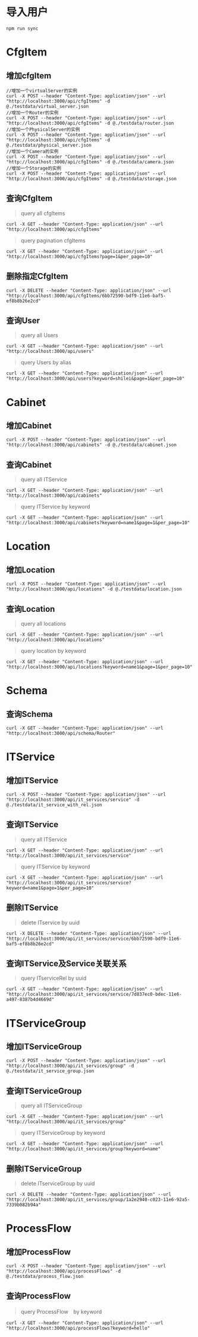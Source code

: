 # 导入用户

```
npm run sync
```

# CfgItem

## 增加cfgItem

```
//增加一个virtualServer的实例
curl -X POST --header "Content-Type: application/json" --url "http://localhost:3000/api/cfgItems" -d @./testdata/virtual_server.json
//增加一个Router的实例
curl -X POST --header "Content-Type: application/json" --url "http://localhost:3000/api/cfgItems" -d @./testdata/router.json
//增加一个PhysicalServer的实例
curl -X POST --header "Content-Type: application/json" --url "http://localhost:3000/api/cfgItems" -d @./testdata/physical_server.json
//增加一个Camera的实例
curl -X POST --header "Content-Type: application/json" --url "http://localhost:3000/api/cfgItems" -d @./testdata/camera.json
//增加一个Storage的实例
curl -X POST --header "Content-Type: application/json" --url "http://localhost:3000/api/cfgItems" -d @./testdata/storage.json

```

## 查询CfgItem

> query all cfgItems

```
curl -X GET --header "Content-Type: application/json" --url "http://localhost:3000/api/cfgItems"
```

> query pagination cfgItems 

```
curl -X GET --header "Content-Type: application/json" --url "http://localhost:3000/api/cfgItems?page=1&per_page=10"
```

## 删除指定CfgItem

```
curl -X DELETE --header "Content-Type: application/json" --url "http://localhost:3000/api/cfgItems/6bb72590-bdf9-11e6-baf5-ef8b8b26e2cd"
```

## 查询User

> query all Users

```
curl -X GET --header "Content-Type: application/json" --url "http://localhost:3000/api/users"
```

> query Users by alias

```
curl -X GET --header "Content-Type: application/json" --url "http://localhost:3000/api/users?keyword=shilei&page=1&per_page=10"
```

# Cabinet

## 增加Cabinet
```
curl -X POST --header "Content-Type: application/json" --url "http://localhost:3000/api/cabinets" -d @./testdata/cabinet.json
```

## 查询Cabinet

> query all ITService

```
curl -X GET --header "Content-Type: application/json" --url "http://localhost:3000/api/cabinets"
```

> query ITService by keyword

```
curl -X GET --header "Content-Type: application/json" --url "http://localhost:3000/api/cabinets?keyword=name1&page=1&per_page=10"
```

# Location

## 增加Location

```
curl -X POST --header "Content-Type: application/json" --url "http://localhost:3000/api/locations" -d @./testdata/location.json
```

## 查询Location

> query all locations

```
curl -X GET --header "Content-Type: application/json" --url "http://localhost:3000/api/locations"
```

> query location by keyword

```
curl -X GET --header "Content-Type: application/json" --url "http://localhost:3000/api/locations?keyword=name1&page=1&per_page=10"
```

# Schema

## 查询Schema

```
curl -X GET --header "Content-Type: application/json" --url "http://localhost:3000/api/schema/Router"
```

# ITService

## 增加ITService

```
curl -X POST --header "Content-Type: application/json" --url "http://localhost:3000/api/it_services/service" -d @./testdata/it_service_with_rel.json
```

## 查询ITService

> query all ITService

```
curl -X GET --header "Content-Type: application/json" --url "http://localhost:3000/api/it_services/service"
```

> query ITService by keyword

```
curl -X GET --header "Content-Type: application/json" --url "http://localhost:3000/api/it_services/service?keyword=name1&page=1&per_page=10"
```

## 删除ITService

> delete ITservice by uuid 

```
curl -X DELETE --header "Content-Type: application/json" --url "http://localhost:3000/api/it_services/service/6bb72590-bdf9-11e6-baf5-ef8b8b26e2cd"
```

## 查询ITService及Service关联关系

> query ITserviceRel by uuid 

```
curl -X GET --header "Content-Type: application/json" --url "http://localhost:3000/api/it_services/service/7d837ec0-bdec-11e6-a497-8387b4d4669d"
```

# ITServiceGroup

## 增加ITServiceGroup

```
curl -X POST --header "Content-Type: application/json" --url "http://localhost:3000/api/it_services/group" -d @./testdata/it_service_group.json
```

## 查询ITServiceGroup

> query all ITServiceGroup

```
curl -X GET --header "Content-Type: application/json" --url "http://localhost:3000/api/it_services/group"
```

> query ITServiceGroup by keyword

```
curl -X GET --header "Content-Type: application/json" --url "http://localhost:3000/api/it_services/group?keyword=name"
```

## 删除ITServiceGroup

> delete ITserviceGroup by uuid 

```
curl -X DELETE --header "Content-Type: application/json" --url "http://localhost:3000/api/it_services/group/1a2e2940-c023-11e6-92a5-7339b082b94a"
```


# ProcessFlow

## 增加ProcessFlow

```
curl -X POST --header "Content-Type: application/json" --url "http://localhost:3000/api/processFlows" -d @./testdata/process_flow.json
```

## 查询ProcessFlow

> query ProcessFlow　by keyword

```
curl -X GET --header "Content-Type: application/json" --url "http://localhost:3000/api/processFlows?keyword=hello"
```
